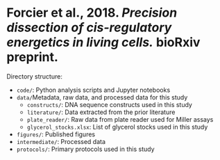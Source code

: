 # Forcier et al., 2018. *Precision dissection of cis-regulatory energetics in living cells.* bioRxiv preprint.

Directory structure:
* ``code/``: Python analysis scripts and Jupyter notebooks
* ``data/``Metadata, raw data, and processed data for this study
  * ``constructs/``: DNA sequence constructs used in this study
  * ``literature/``: Data extracted from the prior literature
  * ``plate_reader/``: Raw data from plate reader used for Miller assays
  * ``glycerol_stocks.xlsx``: List of glycerol stocks used in this study
* ``figures/``: Published figures
* ``intermediate/``: Processed data
* ``protocols/``: Primary protocols used in this study
